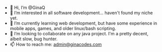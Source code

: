 - 👋 Hi, I’m @GinaQ
- 👀 I’m interested in all software development... haven't found my niche yet. 
- 🌱 I’m currently learning web development, but have some experience in mobile apps, games, and older linux/bash scripting.
- 💞️ I’m looking to collaborate on any java project. I'm a pretty decent, albeit slow, bug hunter.
- 📫 How to reach me: admin@ginacodes.com

<!---
GinaQ/GinaQ is a ✨ special ✨ repository because its `README.md` (this file) appears on your GitHub profile.
You can click the Preview link to take a look at your changes.
--->
